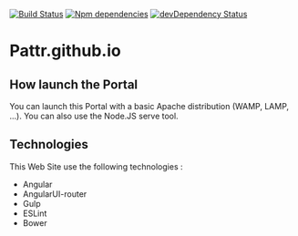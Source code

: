 [![Build Status](https://travis-ci.org/Pattr/Pattr.github.io.svg)](https://travis-ci.org/Pattr/Pattr.github.io)
[![Npm dependencies](https://david-dm.org/Pattr/Pattr.github.io.svg)](https://david-dm.org/Pattr/Pattr.github.io)
[![devDependency Status](https://david-dm.org/Pattr/Pattr.github.io/dev-status.svg)](https://david-dm.org/Pattr/Pattr.github.io#info=devDependencies)

# Pattr.github.io

## How launch the Portal

You can launch this Portal with a basic Apache distribution (WAMP, LAMP, ...). You can also use the Node.JS serve tool. 

## Technologies

This Web Site use the following technologies : 
* Angular
* AngularUI-router
* Gulp
* ESLint
* Bower

